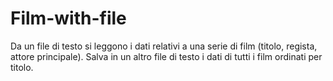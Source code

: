 # Film-with-file
Da un file di testo si leggono i dati relativi a una serie di film (titolo, regista, attore principale). Salva in un altro file di testo i dati di tutti i film ordinati per titolo.
